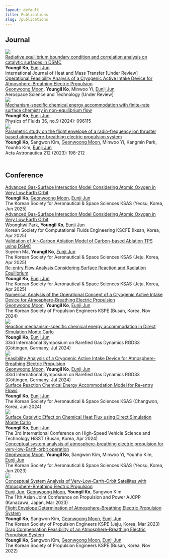 ```yaml
---
layout: default
title: Publications
slug: /publications
---
```


<h2>Journal</h2>
<div class="pub-container">
    <div class="pub-teaser-image">
            <img class="img-shadow" src="./assets/img/teaser/journal3-teaser.png"/>
    </div>
    <div class="pub-contents">
        <a id="blue-bg" class="pub-title" href="https://arxiv.org/abs/2504.15842">Radiative equilibrium boundary condition and correlation analysis on catalytic surfaces in DSMC</a> <br/>
        <b class="pub-me">Youngil Ko</b>, <a class="collaborator" href="https://scholar.google.com/citations?user=YDnD0o8AAAAJ&hl=en&oi=ao">Eunji Jun</a> <br>
        <span class="pub-journal"> International Journal of Heat and Mass Transfer [Under Review] </span>
    </div>
</div>

<div class="pub-container">
    <div class="pub-contents">
        <a id="blue-bg" class="pub-title" href="https://arxiv.org/abs/2503.02021">Operational Feasibility Analysis of a Cryogenic Active Intake Device for Atmosphere-Breathing Electric Propulsion</a> <br/>
        <a class="collaborator" href="https://scholar.google.com/citations?user=2Q0odFEAAAAJ&hl=en&oi=ao">Geonwoong Moon</a>, <b class="pub-me">Youngil Ko</b>, Minwoo Yi, <a class="collaborator" href="https://scholar.google.com/citations?user=YDnD0o8AAAAJ&hl=en&oi=ao">Eunji Jun</a> <br>
        <span class="pub-journal"> Aerospace Science and Technology [Under Review] </span>
    </div>
</div>


<div class="pub-container">
    <div class="pub-teaser-image">
            <img class="img-shadow" src="./assets/img/teaser/journal2-teaser.png"/>
    </div>
    <div class="pub-contents">
        <a id="blue-bg" class="pub-title" href="https://doi.org/10.1063/5.0222518">Mechanism-specific chemical energy accommodation with finite-rate surface chemistry in non-equilibrium flow</a> <br/>
        <b class="pub-me">Youngil Ko</b>, <a class="collaborator" href="https://scholar.google.com/citations?user=YDnD0o8AAAAJ&hl=en&oi=ao">Eunji Jun</a> <br>
        <span class="pub-journal"> Physics of Fluids 36, no.9 (2024): 096115 </span>
    </div>
</div>

<div class="pub-container">
    <div class="pub-teaser-image">
            <img class="img-shadow" src="./assets/img/teaser/journal1-teaser.jpg"/>
    </div>
    <div class="pub-contents">
        <a id="blue-bg" class="pub-title" href="https://doi.org/10.1016/j.actaastro.2023.07.043">Parametric study on the flight envelope of a radio-frequency ion thruster based atmosphere-breathing electric propulsion system</a> <br/>
        <b class="pub-me">Youngil Ko</b>, Sangwon Kim, <a class="collaborator" href="https://scholar.google.com/citations?user=2Q0odFEAAAAJ&hl=en&oi=ao">Geonwoong Moon</a>, Minwoo Yi, Kangmin Park, Younho Kim, <a class="collaborator" href="https://scholar.google.com/citations?user=YDnD0o8AAAAJ&hl=en&oi=ao">Eunji Jun</a> <br>
        <span class="pub-journal"> Acta Astronautica 212 (2023): 198-212 </span>
    </div>
</div>

<div style="height: 20px"></div>
<h2>Conference</h2>

<div class="pub-container">
    <div class="pub-contents">
        <a id="blue-bg" class="pub-title" href="">Advanced Gas-Surface Interaction Model Considering Atomic Oxygen in Very Low Earth Orbit</a> <br/> <b class="pub-me">Youngil Ko</b>, <a class="collaborator" href="https://scholar.google.com/citations?user=2Q0odFEAAAAJ&hl=en&oi=ao">Geonwoong Moon</a>, <a class="collaborator" href="https://scholar.google.com/citations?user=YDnD0o8AAAAJ&hl=en&oi=ao">Eunji Jun</a> <br>
        <span class="pub-journal">The Korean Society for Aeronautical & Space Sciences KSAS (Yeosu, Korea, Jun 2025) </span>
    </div>
</div>

<div class="pub-container">
    <div class="pub-contents">
        <a id="blue-bg" class="pub-title" href="https://drive.google.com/file/d/1Ajfi1D7RvN-DWJH9th9MHx-pQXM6rixS/view">Advanced Gas-Surface Interaction Model Considering Atomic Oxygen in Very Low Earth Orbit</a> <br/> <a class="collaborator" href="https://scholar.google.com/citations?user=7g19R34AAAAJ&hl=en&oi=ao">Woonghwi Park</a>, <b class="pub-me">Youngil Ko</b>, <a class="collaborator" href="https://scholar.google.com/citations?user=YDnD0o8AAAAJ&hl=en&oi=ao">Eunji Jun</a> <br>
        <span class="pub-journal">Korean Society for Computational Fluids Engineering KSCFE (Iksan, Korea, Apr 2025) </span>
    </div>
</div>

<div class="pub-container">
    <div class="pub-contents">
        <a id="blue-bg" class="pub-title" href="https://drive.google.com/file/d/1KgkpswmItraiTXAfle-gTAIj2AGlZaOI/view">Validation of Air-Carbon Ablation Model of Carbon-based Ablation TPS using DSMC</a> <br/> Suyeon Ma, <b class="pub-me">Youngil Ko</b>, <a class="collaborator" href="https://scholar.google.com/citations?user=YDnD0o8AAAAJ&hl=en&oi=ao">Eunji Jun</a> <br>
        <span class="pub-journal">The Korean Society for Aeronautical & Space Sciences KSAS (Jeju, Korea, Apr 2025) </span>
    </div>
</div>


<div class="pub-container">
    <div class="pub-contents">
        <a id="blue-bg" class="pub-title" href="https://drive.google.com/file/d/16nMqZxJsNbHc7M8vQ0Udd_Yw9HlllLdj/view">Re-entry Flow Analysis Considering Surface Reaction and Radiation Equilibrium</a> <br/>
        <b class="pub-me">Youngil Ko</b>, <a class="collaborator" href="https://scholar.google.com/citations?user=YDnD0o8AAAAJ&hl=en&oi=ao">Eunji Jun</a> <br>
        <span class="pub-journal">The Korean Society for Aeronautical & Space Sciences KSAS (Jeju, Korea, Apr 2025) </span>
    </div>
</div>


<div class="pub-container">
    <div class="pub-contents">
        <a id="blue-bg" class="pub-title" href="https://drive.google.com/file/d/1771oCDEi2zhDovRoQP2N7E7ZVzIccPeZ/view">Numerical Analysis of the Operational Concept of a Cryogenic Active Intake Device for Atmosphere-Breathing Electric Propulsion</a> <br/>
        <a class="collaborator" href="https://scholar.google.com/citations?user=2Q0odFEAAAAJ&hl=en&oi=ao">Geonwoong Moon</a>, <b class="pub-me">Youngil Ko</b>, <a class="collaborator" href="https://scholar.google.com/citations?user=YDnD0o8AAAAJ&hl=en&oi=ao">Eunji Jun</a> <br>
        <span class="pub-journal">The Korean Society of Propulsion Engineers KSPE (Busan, Korea, Nov 2024) </span>
    </div>
</div>


<div class="pub-container">
    <div class="pub-teaser-image">
            <img class="img-shadow" src="./assets/img/teaser/RGD33-teaser.png"/>
    </div>
    <div class="pub-contents">
        <a id="blue-bg" class="pub-title" href="https://drive.google.com/file/d/1jEPNHO32P2kKjFRkTzep_CwI5aHh5e1I/view">Reaction mechanism-specific chemical energy accommodation in Direct Simulation Monte Carlo</a> <br/>
        <b class="pub-me">Youngil Ko</b>, <a class="collaborator" href="https://scholar.google.com/citations?user=YDnD0o8AAAAJ&hl=en&oi=ao">Eunji Jun</a> <br>
        <span class="pub-journal">33rd International Symposium on Rarefied Gas Dynamics RGD33 (Göttingen, Germany, Jul 2024) </span>
    </div>
</div>

<div class="pub-container">
    <div class="pub-teaser-image">
            <img class="img-shadow" src="./assets/img/teaser/RGD33-2-teaser.png"/>
    </div>
    <div class="pub-contents">
        <a id="blue-bg" class="pub-title" href="https://drive.google.com/file/d/1ZKwb3Wjf64XzPGrWQ6tiSDgRFFUpKygz/view">Feasibility Analysis of a Cryogenic Active Intake Device for Atmosphere-Breathing Electric Propulsion</a> <br/>
        <a class="collaborator" href="https://scholar.google.com/citations?user=2Q0odFEAAAAJ&hl=en&oi=ao">Geonwoong Moon</a>, <b class="pub-me">Youngil Ko</b>, <a class="collaborator" href="https://scholar.google.com/citations?user=YDnD0o8AAAAJ&hl=en&oi=ao">Eunji Jun</a> <br>
        <span class="pub-journal">33rd International Symposium on Rarefied Gas Dynamics RGD33 (Göttingen, Germany, Jul 2024) </span>
    </div>
</div>

<div class="pub-container">
    <div class="pub-contents">
        <a id="blue-bg" class="pub-title" href="https://drive.google.com/file/d/15nOzrCSKlPD0lqTYVGwnDoXWq9h2gea_/view">Surface Reaction Chemical Energy Accommodation Model for Re-entry Flows</a> <br/>
        <b class="pub-me">Youngil Ko</b>, <a class="collaborator" href="https://scholar.google.com/citations?user=YDnD0o8AAAAJ&hl=en&oi=ao">Eunji Jun</a> <br>
        <span class="pub-journal">The Korean Society for Aeronautical & Space Sciences KSAS (Changwon, Korea, Jun 2024) </span>
    </div>
</div>

<div class="pub-container">
    <div class="pub-teaser-image">
            <img class="img-shadow" src="./assets/img/teaser/HiSST-teaser.png"/>
    </div>
    <div class="pub-contents">
        <a id="blue-bg" class="pub-title" href="https://drive.google.com/file/d/1UETzeO1E-pleC8hUkGm9YfVvkFIua7ci/view?usp=drive_link">Surface Catalytic Effect on Chemical Heat Flux using Direct Simulation Monte Carlo</a> <br/>
        <b class="pub-me">Youngil Ko</b>, <a class="collaborator" href="https://scholar.google.com/citations?user=YDnD0o8AAAAJ&hl=en&oi=ao">Eunji Jun</a> <br>
        <span class="pub-journal">The 3rd International Conference on High-Speed Vehicle Science and Technology HiSST (Busan, Korea, Apr 2024) </span>
    </div>
</div>


<div class="pub-container">
    <div class="pub-contents">
        <a id="blue-bg" class="pub-title" href="https://drive.google.com/file/d/1zdSj-06rI9eXchffRc4_c-HalyfeAHZy/view">Conceptual system analysis of atmosphere-breathing electric propulsion for very-low-Earth-orbit operation</a> <br/>
        <a class="collaborator" href="https://scholar.google.com/citations?user=2Q0odFEAAAAJ&hl=en&oi=ao">Geonwoong Moon</a>, <b class="pub-me">Youngil Ko</b>, Sangwon Kim, Minwoo Yi, Younho Kim, <a class="collaborator" href="https://scholar.google.com/citations?user=YDnD0o8AAAAJ&hl=en&oi=ao">Eunji Jun</a> <br>
        <span class="pub-journal">The Korean Society for Aeronautical & Space Sciences KSAS (Yeosu, Korea, Jun 2023) </span>
    </div>
</div>

<div class="pub-container">
    <div class="pub-teaser-image">
            <img class="img-shadow" src="./assets/img/teaser/AJCPP-teaser.jpg"/>
    </div>
    <div class="pub-contents">
        <a id="blue-bg" class="pub-title" href="https://drive.google.com/file/d/1dcTrSRodEYliaUBQuzmWqq9kVE6K1zoe/view">Conceptual System Analysis of Very-Low-Earth-Orbit Satellites with Atmosphere-Breathing Electric Propulsion</a> <br/>
        <a class="collaborator" href="https://scholar.google.com/citations?user=YDnD0o8AAAAJ&hl=en&oi=ao">Eunji Jun</a>, <a class="collaborator" href="https://scholar.google.com/citations?user=2Q0odFEAAAAJ&hl=en&oi=ao">Geonwoong Moon</a>, <b class="pub-me">Youngil Ko</b>, Sangwon Kim <br>
        <span class="pub-journal">The 11th Asian Joint Conference on Propulsion and Power AJCPP (Kanazawa, Japan, Mar 2023) </span>
    </div>
</div>

<div class="pub-container">
    <div class="pub-contents">
        <a id="blue-bg" class="pub-title" href="https://drive.google.com/file/d/1sWOzsGBudn0xxMG9frTFUY7DXt5MCeaf/view">Flight Envelope Determination of Atmosphere-Breathing Electric Propulsion System</a> <br/>
        <b class="pub-me">Youngil Ko</b>, Sangwon Kim, <a class="collaborator" href="https://scholar.google.com/citations?user=2Q0odFEAAAAJ&hl=en&oi=ao">Geonwoong Moon</a>, <a class="collaborator" href="https://scholar.google.com/citations?user=YDnD0o8AAAAJ&hl=en&oi=ao">Eunji Jun</a><br>
        <span class="pub-journal">The Korean Society of Propulsion Engineers KSPE (Jeju, Korea, Mar 2023) </span>
    </div>
</div>


<div class="pub-container">
    <div class="pub-contents">
        <a id="blue-bg" class="pub-title" href="https://drive.google.com/file/d/1n_MhPnNev-CmyQMu5qBY8IuGJmg0P2mw/view">Drag Compensation Feasibility of an Atmosphere-Breathing Electric Propulsion System</a> <br/>
        <b class="pub-me">Youngil Ko</b>, Sangwon Kim, <a class="collaborator" href="https://scholar.google.com/citations?user=2Q0odFEAAAAJ&hl=en&oi=ao">Geonwoong Moon</a>, <a class="collaborator" href="https://scholar.google.com/citations?user=YDnD0o8AAAAJ&hl=en&oi=ao">Eunji Jun</a><br>
        <span class="pub-journal">The Korean Society of Propulsion Engineers KSPE (Busan, Korea, Nov 2022) </span>
    </div>
</div>

